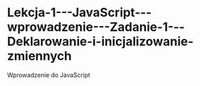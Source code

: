 # Lekcja-1---JavaScript---wprowadzenie---Zadanie-1---Deklarowanie-i-inicjalizowanie-zmiennych
Wprowadzenie do JavaScript
